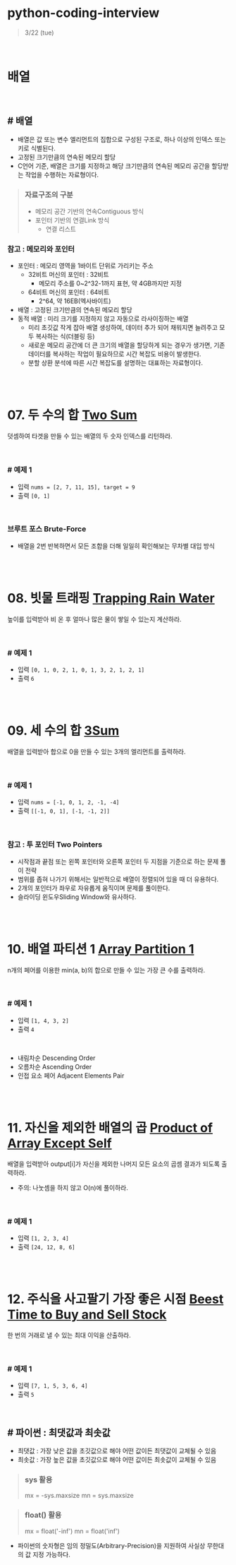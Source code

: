 # python-coding-interview

> 3/22 (tue)

<br/>

# 배열

<br/>

## # 배열
- 배열은 값 또는 변수 엘리먼트의 집합으로 구성된 구조로, 하나 이상의 인덱스 또는 키로 식별된다.
- 고정된 크기만큼의 연속된 메모리 할당
- C언어 기준, 배열은 크기를 지정하고 해당 크기만큼의 연속된 메모리 공간을 할당받는 작업을 수행하는 자료형이다.
> ### 자료구조의 구분
> - 메모리 공간 기반의 연속Contiguous 방식
> - 포인터 기반의 연결Link 방식
>   - 연결 리스트 

### 참고 : 메모리와 포인터
- 포인터 : 메모리 영역을 1바이트 단위로 가리키는 주소
    - 32비트 머신의 포인터 : 32비트
        - 메모리 주소를 0~2^32-1까지 표현, 약 4GB까지만 지정
    - 64비트 머신의 포인터 : 64비트
        - 2^64, 약 16EB(엑사바이트)
- 배열 : 고정된 크기만큼의 연속된 메모리 할당
- 동적 배열 : 미리 크기를 지정하지 않고 자동으로 라사이징하는 배열
    - 미리 초깃값 작게 잡아 배열 생성하여, 데이터 추가 되어 채워지면 늘려주고 모두 복사하는 식(더블링 등)
    - 새로운 메모리 공간에 더 큰 크기의 배열을 할당하게 되는 경우가 생가면, 기존 데이터를 복사하는 작업이 필요하므로 시간 복잡도 비용이 발생한다.
    - 분할 상환 분석에 따른 시간 복잡도를 설명하는 대표하는 자료형이다.

<br/><br/>

# 07. 두 수의 합 [Two Sum](https://leetcode.com/problems/two-sum/)
덧셈하여 타겟을 만들 수 있는 배열의 두 숫자 인덱스를 리턴하라.

<br/>

### # 예제 1
- 입력
```nums = [2, 7, 11, 15], target = 9```
- 출력
```[0, 1]```

<br/>

### 브루트 포스 Brute-Force
- 배열을 2번 반복하면서 모든 조합을 더해 일일히 확인해보는 무차별 대입 방식

<br/><br/>

# 08. 빗물 트래핑 [Trapping Rain Water](https://leetcode.com/problems/trapping-rain-water/)
높이를 입력받아 비 온 후 얼마나 많은 물이 쌓일 수 있는지 계산하라.

<br/>

### # 예제 1
- 입력
```[0, 1, 0, 2, 1, 0, 1, 3, 2, 1, 2, 1]```
- 출력
```6```

<br/><br/>

# 09. 세 수의 합 [3Sum](https://leetcode.com/problems/3sum/)
배열을 입력받아 합으로 0을 만들 수 있는 3개의 엘리먼트를 출력하라.

<br/>

### # 예제 1
- 입력
```nums = [-1, 0, 1, 2, -1, -4]```
- 출력
```[[-1, 0, 1], [-1, -1, 2]]```

<br/>

### 참고 : 투 포인터 Two Pointers
- 시작점과 끝점 또는 왼쪽 포인터와 오른쪽 포인터 두 지점을 기준으로 하는 문제 풀이 전략
- 범위를 좁혀 나가기 위해서는 일반적으로 배열이 정렬되어 있을 때 더 유용하다.
- 2개의 포인터가 좌우로 자유롭게 움직이며 문제를 풀이한다.
- 슬라이딩 윈도우Sliding Window와 유사하다.

<br/><br/>

# 10. 배열 파티션 1 [Array Partition 1](https://leetcode.com/problems/array-partition-i/)
n개의 페어를 이용한 min(a, b)의 합으로 만들 수 있는 가장 큰 수를 출력하라.

<br/>

### # 예제 1
- 입력
```[1, 4, 3, 2]```
- 출력
```4```

<br/>

- 내림차순 Descending Order
- 오름차순 Ascending Order
- 인접 요소 페어 Adjacent Elements Pair

<br/><br/>

# 11. 자신을 제외한 배열의 곱 [Product of Array Except Self](https://leetcode.com/problems/product-of-array-except-self/)
배열을 입력받아 output[i]가 자신을 제외한 나머지 모든 요소의 곱셈 결과가 되도록 출력하라. 
- 주의: 나눗셈을 하지 않고 O(n)에 풀이하라.


<br/>

### # 예제 1
- 입력
```[1, 2, 3, 4]```
- 출력
```[24, 12, 8, 6]```


<br/><br/>

# 12. 주식을 사고팔기 가장 좋은 시점 [Beest Time to Buy and Sell Stock](https://leetcode.com/problems/best-time-to-buy-and-sell-stock/)
한 번의 거래로 낼 수 있는 최대 이익을 산출하라.

<br/>

### # 예제 1
- 입력
```[7, 1, 5, 3, 6, 4]```
- 출력
```5```

<br/>

## # 파이썬 : 최댓값과 최솟값
- 최댓값 : 가장 낮은 값을 초깃값으로 해야 어떤 값이든 최댓값이 교체될 수 있음
- 최솟값 : 가장 높은 값을 초깃값으로 해야 어떤 값이든 최솟값이 교체될 수 있음
> ### sys 활용
> mx = -sys.maxsize
> mn = sys.maxsize

> ### float() 활용
> mx = float('-inf')
> mn = float('inf')
- 파이썬의 숫자형은 임의 정밀도(Arbitrary-Precision)을 지원하여 사실상 무한대의 값 지정 가능하다.
